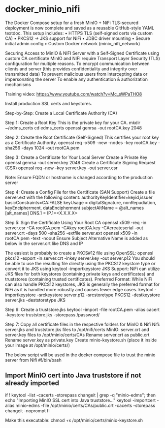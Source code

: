 # docker_minio_nifi

The Docker Compose setup for a fresh MinIO + NiFi TLS-secured deployment is now complete and saved as a reusable GitHub-style YAML textdoc. This setup includes:
	•	HTTPS TLS (self-signed certs via custom CA)
	•	PKCS12 → JKS support for NiFi
	•	JDBC driver mounting
	•	Secure initial admin config
	•	Custom Docker network (minio_nifi_network)

Securing Access to MinIO & NIFI Server with a Self-Signed Certificate using custom CA certificate
MinIO and NIFI require Transport Layer Security (TLS) configuration for multiple reasons.
To encrypt communication between clients and server (this provides confidentiality and integrity over transmitted data)
To prevent malicious users from intercepting data or impersonating the server
To enable any authentication & authorization mechanisms

Training video: https://www.youtube.com/watch?v=Mc_sWPaTHO8

Install production SSL certs and keystores.

Step-by-Step: Create a Local Certificate Authority (CA)

Step 1: Create a Root Key
This is the private key for your CA.
mkdir ~/edms_certs
cd edms_certs
openssl genrsa -out rootCA.key 2048

Step 2: Create the Root Certificate (Self-Signed)
This certifies your root key as a Certificate Authority.
openssl req -x509 -new -nodes -key rootCA.key -sha256 -days 1024 -out rootCA.pem

Step 3: Create a Certificate for Your Local Server
Create a Private Key
openssl genrsa -out server.key 2048
Create a Certificate Signing Request (CSR)
openssl req -new -key server.key -out server.csr

Note: Ensure FQDN or hostname is changed according to the production server

Step 4: Create a Config File for the Certificate (SAN Support)
Create a file server.ext with the following content:
authorityKeyIdentifier=keyid,issuer
basicConstraints=CA:FALSE
keyUsage = digitalSignature, nonRepudiation, keyEncipherment, dataEncipherment
subjectAltName = @alt_names
[alt_names]
DNS.1 = <FQDN or HOSTNAME>
IP.1=<X.X.X.X>

Step 5: Sign the Certificate Using Your Root CA
openssl x509 -req -in server.csr -CA rootCA.pem -CAkey rootCA.key -CAcreateserial -out server.crt -days 500 -sha256 -extfile server.ext
openssl x509 -in rootCA.pem -text -noout
Ensure Subject Alternative Name is added as below in the server.crt like DNS and IP 

The easiest is probably to create a PKCS#12 file using OpenSSL:
openssl pkcs12 -export -in server.crt -inkey server.key -out server.p12
You should be able to use the resulting file directly using the PKCS12 keystore type or convert it to JKS using keytool -importkeystore
JKS Support: NiFi can utilize JKS files for both keystores (containing private keys and certificates) and truststores (containing trusted certificates). 
Preferred Format: While NiFi can also handle PKCS12 keystores, JKS is generally the preferred format for NiFi as it is handled more robustly and causes fewer edge cases. 
keytool -importkeystore -srckeystore server.p12  -srcstoretype PKCS12  -destkeystore server.jks  -deststoretype JKS

Step 6: Create a truststore.jks
keytool -import -file rootCA.pem -alias cacert -keystore truststore.jks -storepass /password/

Step 7: Copy all certificate files in the respective folders for MinIO & Nifi
Nifi: server.jks and truststore.jks files to /opt/nifi/certs
MinIO: server.crt and server.key files to /opt/minio/certs/CAs
Rename server.crt as public.crt
Rename server.key as private.key
Create minio-keystore.sh (place it inside your image at /opt/minio/certs/)

The below script will be used in the docker compose file to trust the minio server from Nifi 
#!/bin/bash
## Import MinIO cert into Java truststore if not already imported
if ! keytool -list -cacerts -storepass changeit | grep -q "minio-edms"; then
        echo "Importing MinIO SSL cert into Java truststore..."
        keytool -importcert -alias minio-edms -file /opt/minio/certs/CAs/public.crt -cacerts -storepass changeit -noprompt
fi

Make this executable:
chmod +x /opt/minio/certs/minio-keystore.sh


